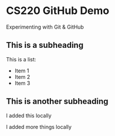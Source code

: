 # CS220 GitHub Demo

Experimenting with Git & GitHub

## This is a subheading

This is a list:
* Item 1
* Item 2
* Item 3

## This is another subheading

I added this locally

I added more things locally
